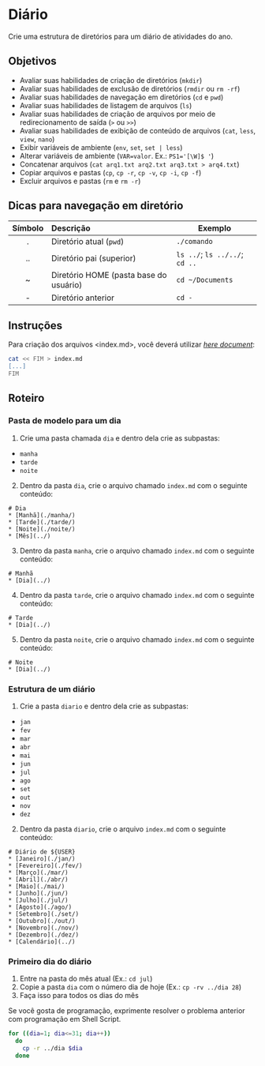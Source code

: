 # Diário
Crie uma estrutura de diretórios para um diário de atividades do ano.

## Objetivos
* Avaliar suas habilidades de criação de diretórios (`mkdir`)
* Avaliar suas habilidades de exclusão de diretórios (`rmdir` ou `rm -rf`)
* Avaliar suas habilidades de navegação em diretórios (`cd` e `pwd`)
* Avaliar suas habilidades de listagem de arquivos (`ls`)
* Avaliar suas habilidades de criação de arquivos por meio de redirecionamento de saída (`>` ou `>>`)
* Avaliar suas habilidades de exibição de conteúdo de arquivos (`cat`, `less`, `view`, `nano`)
* Exibir variáveis de ambiente (`env`, `set`, `set | less`)
* Alterar variáveis de ambiente (`VAR=valor`. Ex.: `PS1='[\W]$ '`)
* Concatenar arquivos (`cat arq1.txt arq2.txt arq3.txt > arq4.txt`)
* Copiar arquivos e pastas (`cp`, `cp -r`, `cp -v`, `cp -i`, `cp -f`)
* Excluir arquivos e pastas (`rm` e `rm -r`)

## Dicas para navegação em diretório
|Símbolo|Descrição|Exemplo|
|:---:|:---|---|
|.|Diretório atual (`pwd`)|`./comando`|
|..|Diretório pai (superior)|`ls ../`; `ls ../../`; `cd ..`|
|~|Diretório HOME (pasta base do usuário) |`cd ~/Documents`|
|-|Diretório anterior|`cd -`|

## Instruções
Para criação dos arquivos \<index.md>, você deverá utilizar *[here document](https://es.wikipedia.org/wiki/Here_document)*:
```bash
cat << FIM > index.md
[...]
FIM
```

## Roteiro

### Pasta de modelo para um dia
1. Crie uma pasta chamada `dia` e dentro dela crie as subpastas:
* `manha`
* `tarde`
* `noite`

2. Dentro da pasta `dia`, crie o arquivo chamado `index.md` com o seguinte conteúdo:
```
# Dia
* [Manhã](./manha/)
* [Tarde](./tarde/)
* [Noite](./noite/)
* [Mês](../)
```

3. Dentro da pasta `manha`, crie o arquivo chamado `index.md` com o seguinte conteúdo:
```
# Manhã
* [Dia](../)
```

4. Dentro da pasta `tarde`, crie o arquivo chamado `index.md` com o seguinte conteúdo:
```
# Tarde
* [Dia](../)
```

5. Dentro da pasta `noite`, crie o arquivo chamado `index.md` com o seguinte conteúdo:
```
# Noite
* [Dia](../)
```

### Estrutura de um diário
1. Crie a pasta `diario` e dentro dela crie as subpastas:
* `jan`
* `fev`
* `mar`
* `abr`
* `mai`
* `jun`
* `jul`
* `ago`
* `set`
* `out`
* `nov`
* `dez`

2. Dentro da pasta `diario`, crie o arquivo `index.md` com o seguinte conteúdo:
```
# Diário de ${USER}
* [Janeiro](./jan/)
* [Fevereiro](./fev/)
* [Março](./mar/)
* [Abril](./abr/)
* [Maio](./mai/)
* [Junho](./jun/)
* [Julho](./jul/)
* [Agosto](./ago/)
* [Setembro](./set/)
* [Outubro](./out/)
* [Novembro](./nov/)
* [Dezembro](./dez/)
* [Calendário](../)
```
### Primeiro dia do diário
1. Entre na pasta do mês atual (Ex.: `cd jul`)
2. Copie a pasta `dia` com o número dia de hoje (Ex.: `cp -rv ../dia 28`)
3. Faça isso para todos os dias do mês

Se você gosta de programação, exprimente resolver o problema anterior com programação em Shell Script.
  ```bash
  for ((dia=1; dia<=31; dia++))
    do
      cp -r ../dia $dia
    done
  ```
